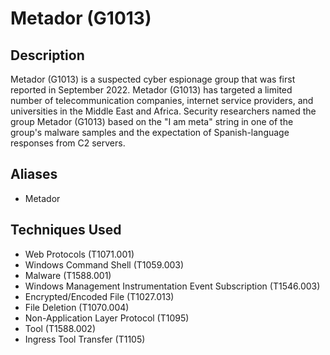 # Metador (G1013)

## Description
Metador (G1013) is a suspected cyber espionage group that was first reported in September 2022. Metador (G1013) has targeted a limited number of telecommunication companies, internet service providers, and universities in the Middle East and Africa. Security researchers named the group Metador (G1013) based on the "I am meta" string in one of the group's malware samples and the expectation of Spanish-language responses from C2 servers.

## Aliases
- Metador

## Techniques Used
- Web Protocols (T1071.001)
- Windows Command Shell (T1059.003)
- Malware (T1588.001)
- Windows Management Instrumentation Event Subscription (T1546.003)
- Encrypted/Encoded File (T1027.013)
- File Deletion (T1070.004)
- Non-Application Layer Protocol (T1095)
- Tool (T1588.002)
- Ingress Tool Transfer (T1105)
